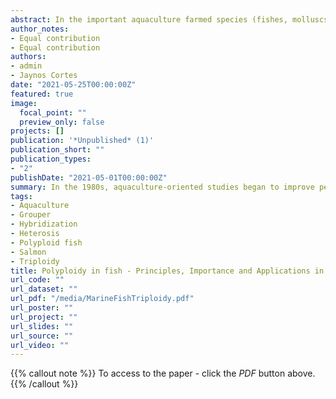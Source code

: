 ```yaml
---
abstract: In the important aquaculture farmed species (fishes, molluscs, crustaceans), controlling reproduction is important because of the negative effect of the sexual maturation on the growth of the animals, the survival, but also its organoleptic features. To overcome the downsides of the sexual maturation, sterility can be induced via polyploiditism such as auto-triploidization and allotriploidization from tetraploids. Moreover a triploid stage can bring beneficial advantages over diploid fishes. This paper aims to review basic principles in ploidy manipulation for aquaculture, with emphasis on Salmonids, Sturgeons, and Groupers.
author_notes:
- Equal contribution
- Equal contribution
authors:
- admin
- Jaynos Cortes
date: "2021-05-25T00:00:00Z"
featured: true
image:
  focal_point: ""
  preview_only: false
projects: []
publication: '*Unpublished* (1)'
publication_short: ""
publication_types:
- "2"
publishDate: "2021-05-01T00:00:00Z"
summary: In the 1980s, aquaculture-oriented studies began to improve performances of farmed strains by chromosome manipulation techniques in various species of fin-fishes and aquatic invertebrates. A small review explores the use of the ploidy manipulation techniques in aquaculture for some important species of fish but not for crustaceans or molluscs.
tags:
- Aquaculture
- Grouper
- Hybridization
- Heterosis
- Polyploid fish
- Salmon
- Triploidy
title: Polyploidy in fish - Principles, Importance and Applications in Main Marine Aquaculture Species
url_code: ""
url_dataset: ""
url_pdf: "/media/MarineFishTriploidy.pdf" 
url_poster: ""
url_project: ""
url_slides: ""
url_source: ""
url_video: ""
---
```


{{% callout note %}} To access to the paper - click the *PDF*  button above. {{% /callout %}}

